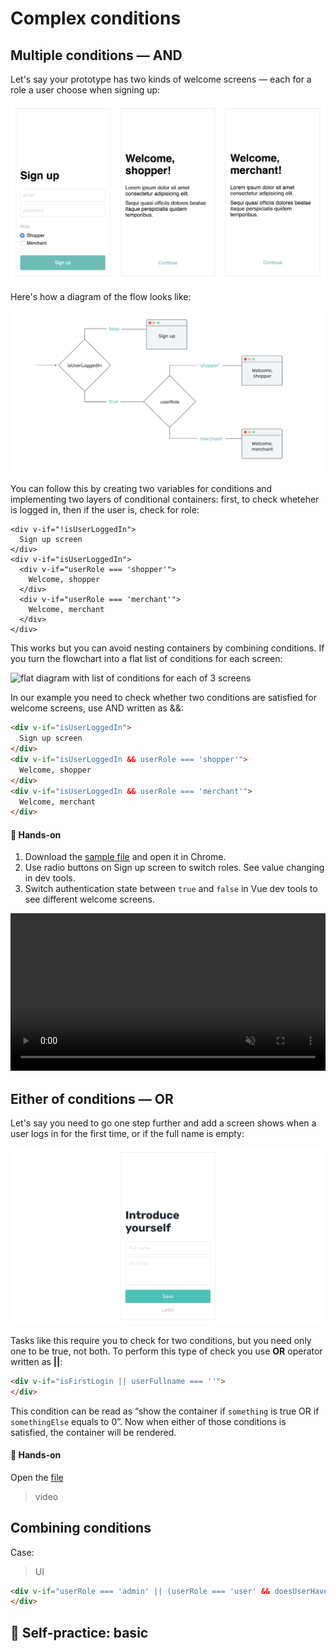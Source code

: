 # Complex conditions

## Multiple conditions — AND

Let's say your prototype has two kinds of welcome screens — each for a role a user choose when signing up:

![lo-fi wireframes of three screens: Sign up and 2 different welcome screens](./images/condition-complex-wireframes-1.png)
<!-- todo: replace with screenshots from actual implementation -->

Here's how a diagram of the flow looks like:

![flowchart diagram with two conditions and 3 screens](./images/condition-complex-chart-1.png)

You can follow this by creating two variables for conditions and implementing two layers of conditional containers: first, to check wheteher is logged in, then if the user is, check for role:

```vue
<div v-if="!isUserLoggedIn">
  Sign up screen
</div>
<div v-if="isUserLoggedIn">
  <div v-if="userRole === 'shopper'">
    Welcome, shopper
  </div>
  <div v-if="userRole === 'merchant'">
    Welcome, merchant
  </div>
</div>
```
<!-- ```js
data: {
  isUserLoggedIn: false,
  userRole: 'shopper'
}
``` -->

This works but you can avoid nesting containers by combining conditions. If you turn the flowchart into a flat list of conditions for each screen:

![flat diagram with list of conditions for each of 3 screens](./images/condition-complex-chart-2.png)

In our example you need to check whether two conditions are satisfied for welcome screens, use AND written as &&:

```html
<div v-if="isUserLoggedIn">
  Sign up screen
</div>
<div v-if="isUserLoggedIn && userRole === 'shopper'">
  Welcome, shopper
</div>
<div v-if="isUserLoggedIn && userRole === 'merchant'">
  Welcome, merchant
</div>
```
#### 👐 Hands-on

1. Download the [sample file](./../../../course-files/interaction-basics/conditionals-equality-1.html.zip) and open it in Chrome.
2. Use radio buttons on Sign up screen to switch roles. See value changing in dev tools.
3. Switch authentication state between `true` and `false` in Vue dev tools to see different welcome screens.

<video width="100%" controls loop autoplay muted>
<source src="./images/conditions-complex-1.mp4" type="video/mp4">
</video>


<!-- First, you need a variable to store the state of user's authentication:

```js
data: {
  isUserLoggedIn: false
}
```

Now you can create conditions to show Sign up screen when users are not logged in, and show Welcome screen when they are:

```html
<div v-if="!isUserLoggedIn">
  Sign up screen
</div>
<div v-if="isUserLoggedIn">
  Welcome, shopper
</div>
<div v-if="isUserLoggedIn">
  Welcome, merchant
</div>
```

The problem you face now is that both welcome screens will be shown for a logged in user. To fix that you need a variable to store the role of a user:

```js
data: {
  isUserLoggedIn: false,
  userRole: 'shopper'
}
```

...As you've learnt from [equality](equality.md)... The condition to show shopper's welcome screen is `role === 'shopper'` and merchant's is `role === 'merchant'`. To combine these conditions with the authentication one you need **AND** operator writen as **&&**:

```vue
<div v-if="isUserLoggedIn">
  Sign up screen
</div>
<div v-if="isUserLoggedIn && userRole === 'shopper'">
  Welcome, shopper
</div>
<div v-if="isUserLoggedIn && userRole === 'merchant'">
  Welcome, merchant
</div>
```

The condition for the shopper, for example, can be read as “show the container only if `isUserLoggedIn` is true AND `userRole` is 'shopper'”. This way users will see only one welcome screen based on their choice of role. -->

## Either of conditions — OR

Let's say you need to go one step further and add a screen shows when a user logs in for the first time, or if the full name is empty:

![a single screen requesting user's full name and short bio](./images/condition-complex-wireframes-2.png)

Tasks like this require you to check for two conditions, but you need only one to be true, not both. To perform this type of check you use **OR** operator written as **||**:

```html
<div v-if="isFirstLogin || userFullname === ''">
</div>
```

This condition can be read as “show the container if `something` is true OR if `somethingElse` equals to 0”. Now when either of those conditions is satisfied, the container will be rendered.  

#### 👐 Hands-on

Open the [file]()

> video

## Combining conditions

Case: 

> UI



```html
<div v-if="userRole === 'admin' || (userRole === 'user' && doesUserHaveAccess)">
</div>
```

## 👶 Self-practice: basic